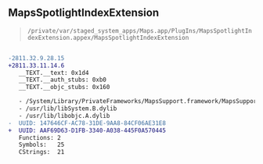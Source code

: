 ## MapsSpotlightIndexExtension

> `/private/var/staged_system_apps/Maps.app/PlugIns/MapsSpotlightIndexExtension.appex/MapsSpotlightIndexExtension`

```diff

-2811.32.9.28.15
+2811.33.11.14.6
   __TEXT.__text: 0x1d4
   __TEXT.__auth_stubs: 0xb0
   __TEXT.__objc_stubs: 0x160

   - /System/Library/PrivateFrameworks/MapsSupport.framework/MapsSupport
   - /usr/lib/libSystem.B.dylib
   - /usr/lib/libobjc.A.dylib
-  UUID: 147646CF-AC78-31DE-9AA8-84CF06AE31E8
+  UUID: AAF69D63-D1FB-3340-A038-445F0A570445
   Functions: 2
   Symbols:   25
   CStrings:  21

```
